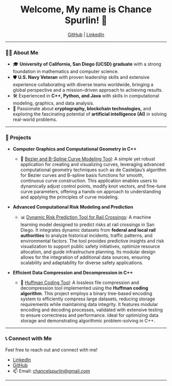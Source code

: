 <h1 align="center">Welcome, My name is Chance Spurlin! 👋</h1>
<p align="center">
  <a href="https://github.com/DevChance">GitHub</a> | 
  <a href="https://www.linkedin.com/in/ChanceLSpurlin/">LinkedIn</a>
</p>

---

### 👨‍💻 About Me
- 🎓 **University of California, San Diego (UCSD) graduate** with a strong foundation in mathematics and computer science.
- 🛡️ **U.S. Navy Veteran** with proven leadership skills and extensive experience collaborating with diverse teams worldwide, bringing a global perspective and a mission-driven approach to achieving results.
- 🛠️ Experienced in **C++, Python, and Java** with skills in computational modeling, graphics, and data analysis.
- 🌟 Passionate about **cryptography, blockchain technologies,** and exploring the fascinating potential of **artificial intelligence (AI)** in solving real-world problems.

---

### 🚀 Projects

- **Computer Graphics and Computational Geometry in C++**
  - 🎨 [Bezier and B-Spline Curve Modeling Tool](https://github.com/DevChance/Bezier-and-B-Spline-Curve-Modeling-Tool): A simple yet robust application for creating and visualizing curves, leveraging advanced computational geometry techniques such as de Casteljau’s algorithm for Bezier curves and B-spline basis functions for smooth, continuous curve construction. This application enables users to dynamically adjust control points, modify knot vectors, and fine-tune curve parameters, offering a hands-on approach to understanding and applying the principles of curve modeling. 

- **Advanced Computational Risk Modeling and Prediction**
  - 📊 [Dynamic Risk Prediction Tool for Rail Crossings](https://github.com/DevChance/Dynamic-Risk-Safety-Model-Rail-Grade-Crossings): A machine learning model designed to predict risks at rail crossings in San Diego. It integrates dynamic datasets from **federal and local rail authorities** to analyze historical incidents, traffic patterns, and environmental factors. The tool provides predictive insights and risk visualization to support public safety initiatives, optimize resource allocation, and guide infrastructure planning. Its modular design allows for the integration of additional data sources, ensuring scalability and adaptability for diverse safety applications.

- **Efficient Data Compression and Decompression in C++**
  - 📂 [Huffman Coding Tool](https://github.com/DevChance/Huffman-Coding-Tool): A lossless file compression and decompression tool implemented using the **Huffman coding algorithm**. This project employs a binary tree-based encoding system to efficiently compress large datasets, reducing storage requirements while maintaining data integrity. It features modular encoding and decoding processes, validated with extensive testing to ensure correctness and performance. Ideal for optimizing data storage and demonstrating algorithmic problem-solving in C++.

---
### 📞 Connect with Me
Feel free to reach out and connect with me!

- [LinkedIn](https://linkedin.com/in/ChanceSpurlin)
- [GitHub](https://github.com/DevChance)
- 📫 Email: [chancelspurlin@gmail.com](mailto:chancelspurlin@gmail.com)

---
<!--
**ChanceLSpurlin/ChanceLSpurlin** is a ✨ _special_ ✨ repository because its `README.md` (this file) appears on your GitHub profile.

Here are some ideas to get you started:

- 🔭 I’m currently working on ...
- 🌱 I’m currently learning ...
- 👯 I’m looking to collaborate on ...
- 🤔 I’m looking for help with ...
- 💬 Ask me about ...
- 📫 How to reach me: ...
- 😄 Pronouns: ...
- ⚡ Fun fact: ...
-->
